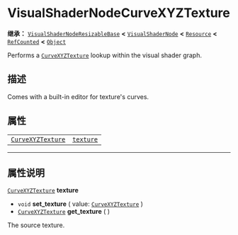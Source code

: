 <!-- ⚠ 请勿编辑本文件 ⚠ -->
<!-- 本文档使用脚本从 WeDot 引擎源码仓库生成。 -->
<!-- 生成脚本：https://github.com/WeDot-Engine/WeDot/tree/4.3/doc/tools/make_md.py； -->
<!-- 原文件：https://github.com/WeDot-Engine/WeDot/tree/4.3/doc/classes/VisualShaderNodeCurveXYZTexture.xml。 -->

<div id="_class_visualshadernodecurvexyztexture"></div>

# VisualShaderNodeCurveXYZTexture

**继承：** [`VisualShaderNodeResizableBase`](class_visualshadernoderesizablebase.md) **<** [`VisualShaderNode`](class_visualshadernode.md) **<** [`Resource`](class_resource.md) **<** [`RefCounted`](class_refcounted.md) **<** [`Object`](class_object.md)

Performs a [`CurveXYZTexture`](class_curvexyztexture.md) lookup within the visual shader graph.

## 描述

Comes with a built-in editor for texture's curves.

## 属性

|||
|:-:|:--|
| [`CurveXYZTexture`](class_curvexyztexture.md) | [`texture`](class_visualshadernodecurvexyztexture.md#class_visualshadernodecurvexyztexture_property_texture) |

<!-- rst-class:: classref-section-separator -->

---

## 属性说明

<div id="_class_visualshadernodecurvexyztexture_property_texture"></div>

[`CurveXYZTexture`](class_curvexyztexture.md) **texture** <div id="class_visualshadernodecurvexyztexture_property_texture"></div>

- `void` **set_texture** ( value: [`CurveXYZTexture`](class_curvexyztexture.md) )
- [`CurveXYZTexture`](class_curvexyztexture.md) **get_texture** ( )

The source texture.

[^virtual]: 本方法通常需要用户覆盖才能生效。
[^const]: 本方法无副作用，不会修改该实例的任何成员变量。
[^vararg]: 本方法除了能接受在此处描述的参数外，还能够继续接受任意数量的参数。
[^constructor]: 本方法用于构造某个类型。
[^static]: 调用本方法无需实例，可直接使用类名进行调用。
[^operator]: 本方法描述的是使用本类型作为左操作数的有效运算符。
[^bitfield]: 这个值是由下列位标志构成位掩码的整数。
[^void]: 无返回值。
